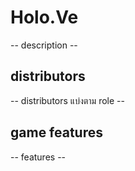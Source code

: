 # Holo.Ve

-- description --

## distributors

-- distributors แบ่งตาม role --

## game features

-- features --
